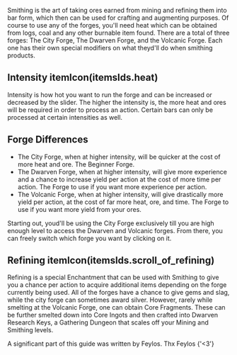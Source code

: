 Smithing is the art of taking ores earned from mining and refining them into bar form, which then can be
used for crafting and augmenting purposes. Of course to use any of the forges, you'll need heat which can be
obtained from logs, coal and any other burnable item found. There are a total of three forges: The City
Forge, The Dwarven Forge, and the Volcanic Forge. Each one has their own special modifiers on what theyd'll
do when smithing products.

## Intensity itemIcon(itemsIds.heat)
Intensity is how hot you want to run the forge and can be increased or decreased by the slider. The higher
the intensity is, the more heat and ores will be required in order to process an action. Certain bars can
only be processed at certain intensities as well.

## Forge Differences
<ul>
	<li>
		The City Forge, when at higher intensity, will be quicker at the cost of more heat and ore. The
		Beginner Forge.
	</li>
	<li>
		The Dwarven Forge, when at higher intensity, will give more experience and a chance to increase
		yield per action at the cost of more time per action. The Forge to use if you want more experience
		per action.
	</li>
	<li>
		The Volcanic Forge, when at higher intensity, will give drastically more yield per action, at the
		cost of far more heat, ore, and time. The Forge to use if you want more yield from your ores.
	</li>
</ul>
Starting out, youd'll be using the City Forge exclusively till you are high enough level to access the
Dwarven and Volcanic forges. From there, you can freely switch which forge you want by clicking on it.

## Refining itemIcon(itemsIds.scroll_of_refining)
Refining is a special Enchantment that can be used with Smithing to give you a chance per action to acquire
additional items depending on the forge currently being used. All of the forges have a chance to give gems and slag,
while the city forge can sometimes award silver.
However, rarely while smelting at the Volcanic Forge, one can obtain Core Fragments. 
These can be further smelted down into Core Ingots and then crafted
into Dwarven Research Keys, a Gathering Dungeon that scales off your Mining and Smithing levels.
<p color='gray' fontStyle='oblique'>
	A significant part of this guide was written by Feylos. Thx Feylos {'<3'}
</p>
